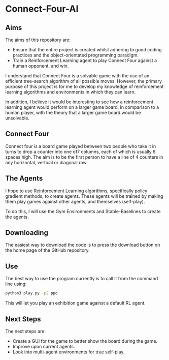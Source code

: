 # Connect-Four-AI

## Aims

The aims of this repository are:
* Ensure that the entire project is created whilst adhering to good coding practices and the object-orientated programming paradigm.
* Train a Reinforcement Learning agent to play Connect Four against a human opponent, and win.

I understand that Connect Four is a solvable game with the use of an efficient tree-search algorithm of all possible moves.
However, the primary purpose of this project is for me to develop my knowledge of reinforcement learning algorithms and environments in which they can learn.

In addition, I believe it would be interesting to see how a reinforcement learning agent would perform on a larger game board, in comparison to a human player, with the theory that a larger game board would be unsolvable.

## Connect Four

Connect four is a board game played between two people who take it in turns to drop a counter into one of7 columns, each of which is usually 6 spaces high.
The aim is to be the first person to have a line of 4 counters in any horizontal, vertical or diagonal row.

## The Agents

I hope to use Reinforcement Learning algorithms, specifically policy gradient methods, to create agents.
These agents will be trained by making them play games against other agents, and themselves (self-play).

To do this, I will use the Gym Environments and Stable-Baselines to create the agents.

## Downloading

The easiest way to download the code is to press the download button on the home page of the GitHub repository.

## Use

The best way to use the program currently is to call it from the command line using:

```sh
python3 play.py -p2 ppo
```

This will let you play an exhibition game against a default RL agent.

## Next Steps

The next steps are:
* Create a GUI for the game to better show the board during the game.
* Improve upon current agents.
* Look into multi-agent environments for true self-play.
